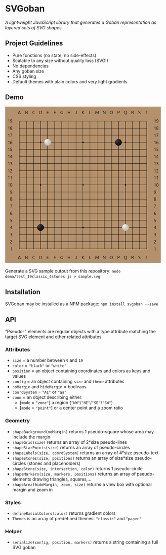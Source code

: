 SVGoban
=======

*A lightweight JavaScript library that generates a Goban representation as layered sets of SVG shapes*

## Project Guidelines

* Pure functions (no state, no side-effects)
* Scalable to any size without quality loss (SVG!)
* No dependencies
* Any goban size
* CSS styling
* Default themes with plain colors and very light gradients

## Demo
![SVGoban demo](demo/demo.png)

Generate a SVG sample output from this repository:
`node demo/test_19classic_4stones.js > sample.svg`

## Installation
SVGoban may be installed as a NPM package: `npm install svgoban --save`

## API
"Pseudo-" elements are regular objects with a type attribute matching the target SVG element and other related attributes.

### Attributes
* `size` = a number between `9` and `19`
* `color` = `"black"` or `"white"`
* `position` = an object containing coordinates and colors as keys and values 
* `config` = an object containing `size` and `theme` attributes
* `noMargin` and `hideMargin` = booleans
* `coordSystem` = `"A1"` or `"aa"`
* `zoom` = an object describing either:
  * [`mode` = `"zone"`] a region (`"NW"`/`"NE"`/`"SE"`/`"SW"`)
  * [`mode` = `"point"`] or a center point and a zoom ratio

### Geometry
* `shapeBackground(noMargin)` returns 1 pseudo-square whose area may include the margin
* `shapeGrid(size)` returns an array of 2*size pseudo-lines
* `shapeStarPoints(size)` returns an array of pseudo-circles
* `shapeLabels(size, coordSystem)` returns an array of 4*size pseudo-text
* `shapeStones(size, positions)` returns an array of size*size pseudo-circles (stones and placeholders)
* `shapeStone(size, intersection, color)` returns 1 pseudo-circle
* `shapeMarkers(size, markers, positions)` returns an array of pseudo-elements drawing triangles, squares,...
* `shapeArea(hideMargin, zoom, size)` returns a view box with optional margin and zoom in

### Styles
* `defineRadialColors(color)` returns gradient colors
* `Themes` is an array of predefined themes: `"classic"` and `"paper"`

### Helper
* `serialize(config, position, markers)` returns a string containing a full SVG goban

